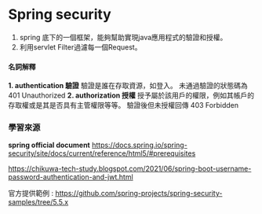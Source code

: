 # Spring security
1. spring 底下的一個框架，能夠幫助實現java應用程式的驗證和授權。
2. 利用servlet Filter過濾每一個Request。

#### 名詞解釋
**1. authentication 驗證**
驗證是誰在存取資源，如登入。
未通過驗證的狀態碼為 401 Unauthorized
**2. authorization 授權**
授予屬於該用戶的權限，例如其帳戶的存取權或是其是否具有主管權限等等。
驗證後但未授權回傳 403 Forbidden

### 學習來源
**spring official document**
https://docs.spring.io/spring-security/site/docs/current/reference/html5/#prerequisites

https://chikuwa-tech-study.blogspot.com/2021/06/spring-boot-username-password-authentication-and-jwt.html

官方提供範例 :
https://github.com/spring-projects/spring-security-samples/tree/5.5.x